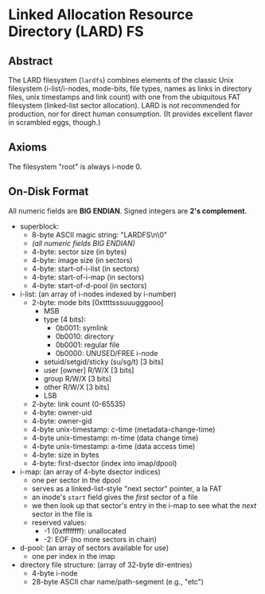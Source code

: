 # Linked Allocation Resource Directory (LARD) FS

## Abstract

The LARD filesystem (`lardfs`) combines elements of the classic Unix filesystem (i-list/i-nodes, mode-bits, file types, names as links in directory files, unix timestamps and link count) with one from the ubiquitous FAT filesystem (linked-list sector allocation).
LARD is not recommended for production, nor for direct human consumption.
(It provides excellent flavor in scrambled eggs, though.)

## Axioms

The filesystem "root" is always i-node 0.

## On-Disk Format

All numeric fields are **BIG ENDIAN**.
Signed integers are **2's complement**.

* superblock:
    * 8-byte ASCII magic string: "LARDFS\n\0"
    * *(all numeric fields BIG ENDIAN)*
    * 4-byte: sector size (in bytes)
    * 4-byte: image size (in sectors)
    * 4-byte: start-of-i-list (in sectors)
    * 4-byte: start-of-i-map (in sectors)
    * 4-byte: start-of-d-pool (in sectors)
* i-list: (an array of i-nodes indexed by i-number)
    * 2-byte: mode bits [0xttttsssuuugggooo]
        * MSB
        * type (4 bits):
            * 0b0011: symlink
            * 0b0010: directory
            * 0b0001: regular file
            * 0b0000: UNUSED/FREE i-node
        * setuid/setgid/sticky (su/sg/t) [3 bits]
        * user [owner] R/W/X [3 bits]
        * group R/W/X [3 bits]
        * other R/W/X [3 bits]
        * LSB
    * 2-byte: link count (0-65535)
    * 4-byte: owner-uid
    * 4-byte: owner-gid
    * 4-byte unix-timestamp: c-time (metadata-change-time)
    * 4-byte unix-timestamp: m-time (data change time)
    * 4-byte unix-timestamp: a-time (data access time)
    * 4-byte: size in bytes
    * 4-byte: first-dsector (index into imap/dpool)
* i-map: (an array of 4-byte dsector indices)
    * one per sector in the dpool
    * serves as a linked-list-style "next sector" pointer, a la FAT
    * an inode's `start` field gives the _first_ sector of a file
    * we then look up that sector's entry in the i-map to see what the _next_ sector in the file is
    * reserved values:
        * -1 (0xffffffff): unallocated
        * -2: EOF (no more sectors in chain)
* d-pool: (an array of sectors available for use)
    * one per index in the imap
* directory file structure: (array of 32-byte dir-entries)
    * 4-byte i-node
    * 28-byte ASCII char name/path-segment (e.g., "etc")
